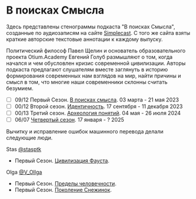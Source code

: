 # В поисках Смысла

Здесь представлены стенограммы подкаста "В поисках Смысла", созданные по аудиозаписям на сайте [Simplecast](https://paradoks-pinkera-pilotnyy-vypusk.simplecast.com/).
С того же сайта взяты краткие авторские текстовые аннотации к каждому выпуску.

Политический философ Павел Щелин и основатель образовательного проекта Otium.Academy Евгений Голуб размышляют о том, когда начался и чем обусловлен кризис современной цивилизации.
Авторы подкаста предлагают слушателям вместе заглянуть в историю формирования современных нам взглядов на мир, найти причины и смысл в том, что многие наши современники склонны считать безумием.

- [ ] 09/12 Первый Сезон. [В поисках смысла](Season01/README.md). 03 марта - 21 мая 2023
- [ ] 00/12 Второй сезон. [Идентичность](Season02/README.md). 17 сентября - 11 декабря 2023
- [ ] 00/13 Третий сезон. [Археология понятий](Season03/README.md). 04 мая - 26 июля 2024
- [ ] 06/07 [Четвертый сезон](Season04/README.md). 17 января - ? 2025

Вычитку и исправление ошибок машинного перевода делали следующие люди.

Stas [@stasptk](https://t.me/stasptk)

- Первый Сезон. [Цивилизация Фауста](Season01/faust.md).

Olga [@V_OlIga](https://t.me/V_OlIga)

- Первый Сезон. [Пределы человечности](Season01/limits.md).
- Первый Сезон. [Поколение Снежинок](Season01/snowflakes.md).
